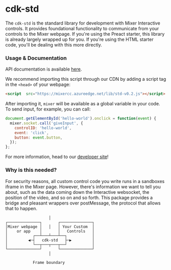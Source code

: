 #  cdk-std

The `cdk-std` is the standard library for development with Mixer Interactive controls. It provides foundational functionality to communicate from your controls to the Mixer webpage. If you're using the Preact starter, this library is already largely wrapped up for you. If you're using the HTML starter code, you'll be dealing with this more directly.

### Usage & Documentation

API documentation is available [here](https://mixer.github.io/cdk-std/simple-ref.html).

We recommend importing this script through our CDN by adding a script tag in the `<head>` of your webpage:

```html
<script  src="https://mixercc.azureedge.net/lib/std-v0.2.js"></script>
```

After importing it, `mixer` will be available as a global variable in your code. To send input, for example, you can call:

```js
document.getElementById('hello-world').onclick = function(event) {
  mixer.socket.call('giveInput', {
    controlID: 'hello-world',
    event: 'click',
    button: event.button,
  });
};
```

For more information, head to our [developer site](https://dev.mixer.com/)!

### Why is this needed?

For security reasons, all custom control code you write runs in a sandboxes iframe in the Mixer page. However, there's information we want to tell you about, such as the data coming down the Interactive websocket, the position of the video, and so on and so forth. This package provides a bridge and pleasant wrappers over postMessage, the protocol that allows that to happen.

```
                   │
┌──────────────┐       ┌──────────────┐
│Mixer webpage │   │   │ Your Custom  │
│    or app    │       │   Controls   │
│           ┌──┴───┴───┴──┐           │
│         ◀─┤   cdk-std   ├─▶         │
│           └──┬───┬───┬──┘           │
└──────────────┘       └──────────────┘
                   │

            Frame boundary

```
